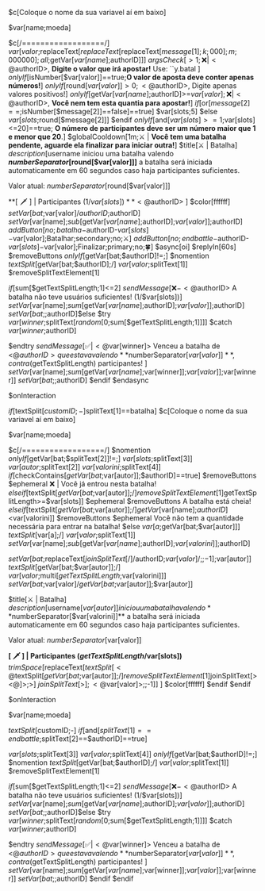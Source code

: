 
$c[Coloque o nome da sua variavel aí em baixo]

$var[name;moeda]

$c[/==================/]
$var[valor;$replaceText[$replaceText[$replaceText[$message[1];k;000];m;000000];all;$getVar[$var[name];$authorID]]]
$argsCheck[>1;❌ | <@$authorID>, **Digite o valor que irá apostar!** Use: ``y.batal <valor>]
$onlyIf[$isNumber[$var[valor]]==true;**O valor de aposta deve conter apenas números!**]
$onlyIf[$round[$var[valor]]>0;<@$authorID>, Digite apenas valores positivos!]
$onlyIf[$getVar[$var[name];$authorID]>=$var[valor];❌ | <@$authorID>, **Você nem tem esta quantia para apostar!**]
$if[$or[$message[2]==;$isNumber[$message[2]]==false]==true] $var[slots;5] $else $var[slots;$round[$message[2]]] $endif
$onlyIf[$and[$var[slots]>=1;$var[slots]<=20]==true; **O número de participantes deve ser um número maior que 1 e menor que 20**.]
$globalCooldown[1m;⚔️ | **Você tem uma batalha pendente, aguarde ela finalizar para iniciar outra!**]
$title[⚔️ | Batalha]
$description[$username iniciou uma batalha valendo **$numberSeparator[$round[$var[valor]]]** a batalha será iniciada automaticamente em 60 segundos caso haja participantes suficientes.

Valor atual: $numberSeparator[$round[$var[valor]]]

**[ 🗡️ \] | Participantes  (1/$var[slots])**
<@$authorID>
]
$color[ffffff]
$setVar[bat;$var[valor]/$authorID;$authorID]
$setVar[$var[name];$sub[$getVar[$var[name];$authorID];$var[valor]];$authorID]
$addButton[no;batalha-$authorID-$var[slots]-$var[valor];Batalhar;secondary;no;⚔️]
$addButton[no;endbattle-$authorID-$var[slots]-$var[valor];Finalizar;primary;no;🍀]
$async[oi]
$replyIn[60s]
$removeButtons
$onlyIf[$getVar[bat;$authorID]!=;]
$nomention
$textSplit[$getVar[bat;$authorID];/] $var[valor;$splitText[1]] $removeSplitTextElement[1]

$if[$sum[$getTextSplitLength;1]<=2] $sendMessage[❌ - <@$authorID> A batalha não teve usuários suficientes! (1/$var[slots])] $setVar[$var[name];$sum[$getVar[$var[name];$authorID];$var[valor]];$authorID] $setVar[bat;;$authorID]$else
$try
$var[winner;$splitText[$random[0;$sum[$getTextSplitLength;1]]]]
$catch $var[winner;$authorID]

$endtry
$sendMessage[✅ | <@$var[winner]> Venceu a batalha de <@$authorID> que estava valendo **$numberSeparator[$var[valor]]**, contra ($getTextSplitLength) participantes! ]
$setVar[$var[name];$sum[$getVar[$var[name];$var[winner]];$var[valor]];$var[winner]]
$setVar[bat;;$authorID]
$endif
$endasync

$onInteraction



$if[$textSplit[$customID;-]$splitText[1]==batalha]
$c[Coloque o nome da sua variavel aí em baixo]

$var[name;moeda]

$c[/==================/]
$nomention
$onlyIf[$getVar[bat;$splitText[2]]!=;]
$var[slots;$splitText[3]]
$var[autor;$splitText[2]]
$var[valorini;$splitText[4]]
$if[$checkContains[$getVar[bat;$var[autor]];$authorID]==true] $removeButtons $ephemeral ❌ | Você já entrou nesta batalha! 
$elseif[$textSplit[$getVar[bat;$var[autor]];/]$removeSplitTextElement[1]$getTextSplitLength>=$var[slots]] $ephemeral $removeButtons A batalha está cheia! 
$elseif[$textSplit[$getVar[bat;$var[autor]];/]$getVar[$var[name];$authorID]<$var[valorini]] $removeButtons $ephemeral Você não tem a quantidade necessária para entrar na batalha! $else
$var[a;$getVar[bat;$var[autor]]]
$textSplit[$var[a];/]
$var[valor;$splitText[1]]
$setVar[$var[name];$sub[$getVar[$var[name];$authorID];$var[valorini]];$authorID]

$setVar[bat;$replaceText[$joinSplitText[/]/$authorID;$var[valor]/;;-1];$var[autor]]
$textSplit[$getVar[bat;$var[autor]];/]
$var[valor;$multi[$getTextSplitLength;$var[valorini]]]
$setVar[bat;$var[valor]/$getVar[bat;$var[autor]];$var[autor]]

$title[⚔️ | Batalha]
$description[$username[$var[autor]] iniciou uma batalha valendo **$numberSeparator[$var[valorini]]** a batalha será iniciada automaticamente em 60 segundos caso haja participantes suficientes.

Valor atual: $numberSeparator[$var[valor]]

**[ 🗡️ \] | Participantes  ($getTextSplitLength/$var[slots])**
$trimSpace[$replaceText[$textSplit[<@$textSplit[$getVar[bat;$var[autor]];/]$removeSplitTextElement[1]$joinSplitText[><@]>;>] $joinSplitText[>
];<@$var[valor]>;;-1]]
]
$color[ffffff]
$endif
$endif

$onInteraction


$var[name;moeda]

$textSplit[$customID;-]
$if[$and[$splitText[1]==endbattle;$splitText[2]==$authorID]==true]

$var[slots;$splitText[3]]
$var[valor;$splitText[4]]
$onlyIf[$getVar[bat;$authorID]!=;]
$nomention
$textSplit[$getVar[bat;$authorID];/] $var[valor;$splitText[1]] $removeSplitTextElement[1]

$if[$sum[$getTextSplitLength;1]<=2] $sendMessage[❌ - <@$authorID> A batalha não teve usuários suficientes! (1/$var[slots])] $setVar[$var[name];$sum[$getVar[$var[name];$authorID];$var[valor]];$authorID] $setVar[bat;;$authorID]$else
$try
$var[winner;$splitText[$random[0;$sum[$getTextSplitLength;1]]]]
$catch $var[winner;$authorID]

$endtry
$sendMessage[✅ | <@$var[winner]> Venceu a batalha de <@$authorID> que estava valendo **$numberSeparator[$var[valor]]**, contra ($getTextSplitLength) participantes! ]
$setVar[$var[name];$sum[$getVar[$var[name];$var[winner]];$var[valor]];$var[winner]]
$setVar[bat;;$authorID]
$endif
$endif
